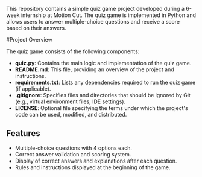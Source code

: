 This repository contains a simple quiz game project developed during a 6-week internship at Motion Cut. The quiz game is implemented in Python and allows users to answer multiple-choice questions and receive a score based on their answers.

#Project Overview

The quiz game consists of the following components:

- **quiz.py**: Contains the main logic and implementation of the quiz game.
- **README.md**: This file, providing an overview of the project and instructions.
- **requirements.txt**: Lists any dependencies required to run the quiz game (if applicable).
- **.gitignore**: Specifies files and directories that should be ignored by Git (e.g., virtual environment files, IDE settings).
- **LICENSE**: Optional file specifying the terms under which the project's code can be used, modified, and distributed.

## Features

- Multiple-choice questions with 4 options each.
- Correct answer validation and scoring system.
- Display of correct answers and explanations after each question.
- Rules and instructions displayed at the beginning of the game.
